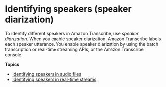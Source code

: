 # Identifying speakers \(speaker diarization\)<a name="diarization"></a>

To identify different speakers in Amazon Transcribe, use *speaker diarization*\. When you enable speaker diarization, Amazon Transcribe labels each speaker utterance\. You enable speaker diarization by using the batch transcription or real\-time streaming APIs, or the Amazon Transcribe console\.

**Topics**
+ [Identifying speakers in audio files](diarization-batch.md)
+ [Identifying speakers in real\-time streams](diarization-streaming.md)